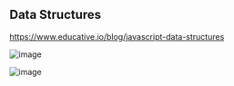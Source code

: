 ## Data Structures 

https://www.educative.io/blog/javascript-data-structures

![image](https://user-images.githubusercontent.com/11692119/116640161-db4f0480-a987-11eb-87b0-2e2ca00e4773.png)

![image](https://user-images.githubusercontent.com/11692119/116640192-f0c42e80-a987-11eb-873d-ae0bcd0a3151.png)

